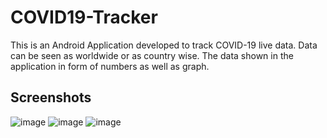 # COVID19-Tracker

This is an Android Application developed to track COVID-19 live data. Data can be seen as worldwide or as country wise. The data shown in the application in form of numbers as well as graph.

## Screenshots

![image](https://user-images.githubusercontent.com/71066267/92700919-03441600-f36d-11ea-866c-a3b15ba40cae.png)
![image](https://user-images.githubusercontent.com/71066267/92700972-135bf580-f36d-11ea-878f-273b5afe4e55.png)
![image](https://user-images.githubusercontent.com/71066267/92700987-19ea6d00-f36d-11ea-95f6-2e552077bce0.png)
